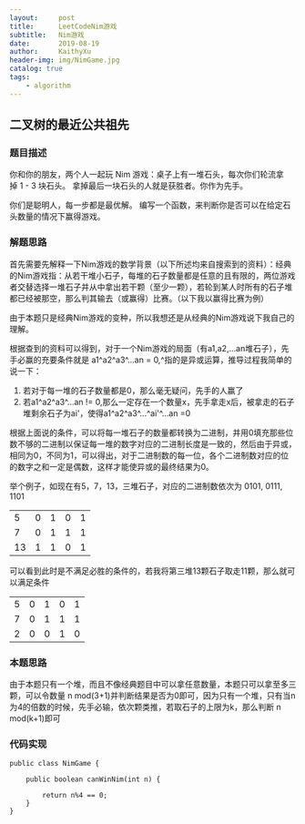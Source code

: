 ```yaml
---
layout:     post
title:      LeetCodeNim游戏
subtitle:   Nim游戏
date:       2019-08-19
author:     KaithyXu
header-img: img/NimGame.jpg
catalog: true
tags:
    - algorithm
---
```

## 二叉树的最近公共祖先


### 题目描述

你和你的朋友，两个人一起玩 Nim 游戏：桌子上有一堆石头，每次你们轮流拿掉 1 - 3 块石头。 拿掉最后一块石头的人就是获胜者。你作为先手。

你们是聪明人，每一步都是最优解。 编写一个函数，来判断你是否可以在给定石头数量的情况下赢得游戏。

### 解题思路

首先需要先解释一下Nim游戏的数学背景（以下所述均来自搜索到的资料）：经典的Nim游戏指：从若干堆小石子，每堆的石子数量都是任意的且有限的，两位游戏者交替选择一堆石子并从中拿出若干颗（至少一颗），若轮到某人时所有的石子堆都已经被那空，那么判其输去（或赢得）比赛。（以下我以赢得比赛为例）

由于本题只是经典Nim游戏的变种，所以我想还是从经典的Nim游戏说下我自己的理解。

根据查到的资料可以得到，对于一个Nim游戏的局面（有a1,a2,...an堆石子），先手必赢的充要条件就是 a1^a2^a3^...an = 0,^指的是异或运算，推导过程我简单的说一下：
1. 若对于每一堆的石子数量都是0，那么毫无疑问，先手的人赢了
2. 若a1^a2^a3^...an != 0,那么一定存在一个数量x，先手拿走x后，被拿走的石子堆剩余石子为ai'，使得a1^a2^a3^...^ai'^...an =0 

根据上面说的条件，可以将每一堆石子的数量都转换为二进制，并用0填充那些位数不够的二进制以保证每一堆的数字对应的二进制长度是一致的，然后由于异或，相同为0，不同为1，可以得出，对于二进制数的每一位，各个二进制数对应的位的数字之和一定是偶数，这样才能使异或的最终结果为0。

举个例子，如现在有5，7，13，三堆石子，对应的二进制数依次为 0101, 0111, 1101

|  |  |  |  |  |
| --- | --- | --- | --- | --- |
| 5 | 0 | 1 | 0 | 1 |
| 7 | 0 | 1 | 1 | 1 |
| 13 |1  | 1 | 0 | 1 |

可以看到此时是不满足必胜的条件的，若我将第三堆13颗石子取走11颗，那么就可以满足条件

|  |  |  |  |  |
| --- | --- | --- | --- | --- |
| 5 | 0 | 1 | 0 | 1 |
| 7 | 0 | 1 | 1 | 1 |
| 2 |0  | 0 | 1 | 0 |


### 本题思路

由于本题只有一个堆，而且不像经典题目中可以拿任意数量，本题只可以拿至多三颗，可以令数量 n mod(3+1)并判断结果是否为0即可，因为只有一个堆，只有当n为4的倍数的时候，先手必输，依次颗类推，若取石子的上限为k，那么判断 n mod(k+1)即可


### 代码实现

```
public class NimGame {

    public boolean canWinNim(int n) {

        return n%4 == 0;
    }
}

```
